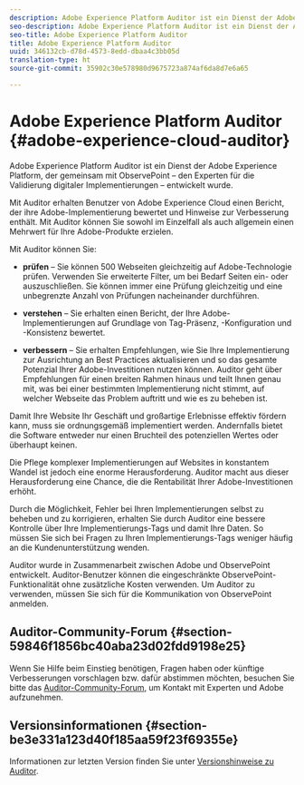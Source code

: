 ```yaml
---
description: Adobe Experience Platform Auditor ist ein Dienst der Adobe Experience Platform, der gemeinsam mit ObservePoint – den Experten für die Validierung digitaler Implementierungen – entwickelt wurde.
seo-description: Adobe Experience Platform Auditor ist ein Dienst der Adobe Experience Platform, der gemeinsam mit ObservePoint – den Experten für die Validierung digitaler Implementierungen – entwickelt wurde.
seo-title: Adobe Experience Platform Auditor
title: Adobe Experience Platform Auditor
uuid: 346132cb-d78d-4573-8edd-dbaa4c3bb05d
translation-type: ht
source-git-commit: 35902c30e578980d9675723a874af6da8d7e6a65

---
```



# Adobe Experience Platform Auditor {#adobe-experience-cloud-auditor}

Adobe Experience Platform Auditor ist ein Dienst der Adobe Experience Platform, der gemeinsam mit ObservePoint – den Experten für die Validierung digitaler Implementierungen – entwickelt wurde.

Mit Auditor erhalten Benutzer von Adobe Experience Cloud einen Bericht, der ihre Adobe-Implementierung bewertet und Hinweise zur Verbesserung enthält. Mit Auditor können Sie sowohl im Einzelfall als auch allgemein einen Mehrwert für Ihre Adobe-Produkte erzielen.

Mit Auditor können Sie:

* **prüfen** – Sie können 500 Webseiten gleichzeitig auf Adobe-Technologie prüfen. Verwenden Sie erweiterte Filter, um bei Bedarf Seiten ein- oder auszuschließen. Sie können immer eine Prüfung gleichzeitig und eine unbegrenzte Anzahl von Prüfungen nacheinander durchführen.

* **verstehen** – Sie erhalten einen Bericht, der Ihre Adobe-Implementierungen auf Grundlage von Tag-Präsenz, -Konfiguration und -Konsistenz bewertet.

* **verbessern** – Sie erhalten Empfehlungen, wie Sie Ihre Implementierung zur Ausrichtung an Best Practices aktualisieren und so das gesamte Potenzial Ihrer Adobe-Investitionen nutzen können. Auditor geht über Empfehlungen für einen breiten Rahmen hinaus und teilt Ihnen genau mit, was bei einer bestimmten Implementierung nicht stimmt, auf welcher Webseite das Problem auftritt und wie es zu beheben ist.

Damit Ihre Website Ihr Geschäft und großartige Erlebnisse effektiv fördern kann, muss sie ordnungsgemäß implementiert werden. Andernfalls bietet die Software entweder nur einen Bruchteil des potenziellen Wertes oder überhaupt keinen.

Die Pflege komplexer Implementierungen auf Websites in konstantem Wandel ist jedoch eine enorme Herausforderung. Auditor macht aus dieser Herausforderung eine Chance, die die Rentabilität Ihrer Adobe-Investitionen erhöht.

Durch die Möglichkeit, Fehler bei Ihren Implementierungen selbst zu beheben und zu korrigieren, erhalten Sie durch Auditor eine bessere Kontrolle über Ihre Implementierungs-Tags und damit Ihre Daten. So müssen Sie sich bei Fragen zu Ihren Implementierungs-Tags weniger häufig an die Kundenunterstützung wenden.

Auditor wurde in Zusammenarbeit zwischen Adobe und ObservePoint entwickelt. Auditor-Benutzer können die eingeschränkte ObservePoint-Funktionalität ohne zusätzliche Kosten verwenden. Um Auditor zu verwenden, müssen Sie sich für die Kommunikation von ObservePoint anmelden.

## Auditor-Community-Forum {#section-59846f1856bc40aba23d02fdd9198e25}

Wenn Sie Hilfe beim Einstieg benötigen, Fragen haben oder künftige Verbesserungen vorschlagen bzw. dafür abstimmen möchten, besuchen Sie bitte das [Auditor-Community-Forum](https://forums.adobe.com/community/experience-cloud/platform/core-services/activation-service/auditor), um Kontakt mit Experten und Adobe aufzunehmen.

## Versionsinformationen {#section-be3e331a123d40f185aa59f23f69355e}

Informationen zur letzten Version finden Sie unter [Versionshinweise zu Auditor](release-notes.md#topic-8fa9e41bc3a54240b1873cebe36b75b1).
